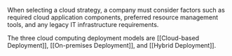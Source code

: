 When selecting a cloud strategy, a company must consider factors such as required cloud application components, preferred resource management tools, and any legacy IT infrastructure requirements.

The three cloud computing deployment models are [[Cloud-based Deployment]], [[On-premises Deployment]], and [[Hybrid Deployment]].